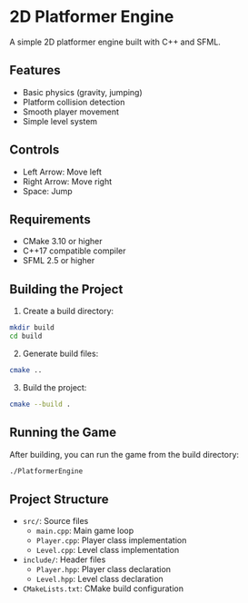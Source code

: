 # 2D Platformer Engine

A simple 2D platformer engine built with C++ and SFML.

## Features

- Basic physics (gravity, jumping)
- Platform collision detection
- Smooth player movement
- Simple level system

## Controls

- Left Arrow: Move left
- Right Arrow: Move right
- Space: Jump

## Requirements

- CMake 3.10 or higher
- C++17 compatible compiler
- SFML 2.5 or higher

## Building the Project

1. Create a build directory:
```bash
mkdir build
cd build
```

2. Generate build files:
```bash
cmake ..
```

3. Build the project:
```bash
cmake --build .
```

## Running the Game

After building, you can run the game from the build directory:
```bash
./PlatformerEngine
```

## Project Structure

- `src/`: Source files
  - `main.cpp`: Main game loop
  - `Player.cpp`: Player class implementation
  - `Level.cpp`: Level class implementation
- `include/`: Header files
  - `Player.hpp`: Player class declaration
  - `Level.hpp`: Level class declaration
- `CMakeLists.txt`: CMake build configuration 